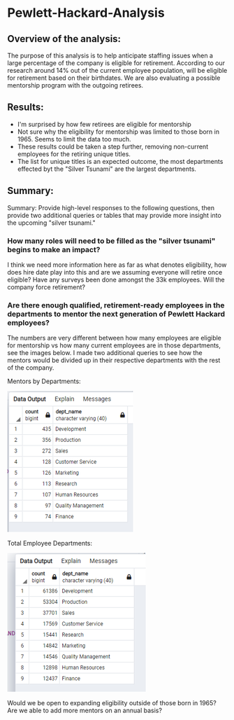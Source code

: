 # Pewlett-Hackard-Analysis

## Overview of the analysis: ##
The purpose of this analysis is to help anticipate staffing issues when a large percentage of the company is eligible for retirement. According to our research around 14% out of the current employee population, will be eligible for retirement based on their birthdates. We are also evaluating a possible mentorship program with the outgoing retirees. 

## Results: ##

* I'm surprised by how few retirees are eligible for mentorship
* Not sure why the eligibility for mentorship was limited to those born in 1965. Seems to limit the data too much.
* These results could be taken a step further, removing non-current employees for the retiring unique titles.
* The list for unique titles is an expected outcome, the most departments effected byt the "Silver Tsunami" are the largest departments.



## Summary: ##

Summary: Provide high-level responses to the following questions, then provide two additional queries or tables that may provide more insight into the upcoming "silver tsunami."

### How many roles will need to be filled as the "silver tsunami" begins to make an impact? ###
I think we need more information here as far as what denotes eligibility, how does hire date play into this and are we assuming everyone will retire once eligible? Have any surveys been done amongst the 33k employees. Will the company force retirement? 

### Are there enough qualified, retirement-ready employees in the departments to mentor the next generation of Pewlett Hackard employees? ###
The numbers are very different between how many employees are eligible for mentorship vs how many current employees are in those departments, see the images below. I made two additional queries to see how the mentors would be divided up in their respective departments with the rest of the company.

Mentors by Departments:



![Mentor_Depts](https://github.com/laurenneidhardt/Pewlett-Hackard-Analysis/blob/main/Mentor_Depts.PNG)




Total Employee Departments:



![Total_Dept_Counts](https://github.com/laurenneidhardt/Pewlett-Hackard-Analysis/blob/main/Total_Dept_Counts.PNG)






 Would we be open to expanding eligibility outside of those born in 1965? Are we able to add more mentors on an annual basis? 


